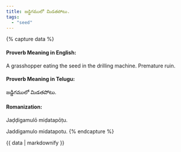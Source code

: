 ```yaml
---
title: జడ్డిగములో మిడతపోటు.
tags:
  - "seed"
---
```


{% capture data %}
#### Proverb Meaning in English:
A grasshopper eating the seed in the drilling machine.
Premature ruin.

#### Proverb Meaning in Telugu:
జడ్డిగములో మిడతపోటు.

#### Romanization:
Jaḍḍigamulō miḍatapōṭu.

Jaddigamulo midatapotu.
{% endcapture %}

{{ data | markdownify }}

